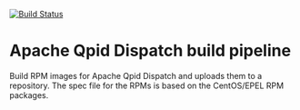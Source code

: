 [![Build Status](https://travis-ci.org/scholzj/build-qpid-dispatch.svg?branch=master)](https://travis-ci.org/scholzj/build-qpid-dispatch)

# Apache Qpid Dispatch build pipeline

Build RPM images for Apache Qpid Dispatch and uploads them to a repository. The spec file for the RPMs is based on the CentOS/EPEL RPM packages.
